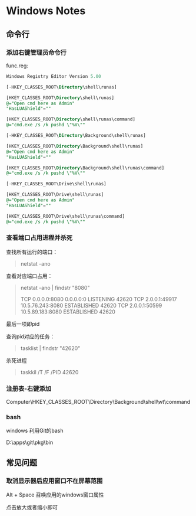 # Windows Notes

## 命令行

### 添加右键管理员命令行

func.reg:

```sql
Windows Registry Editor Version 5.00

[-HKEY_CLASSES_ROOT\Directory\shell\runas]

[HKEY_CLASSES_ROOT\Directory\shell\runas]
@="Open cmd here as Admin"
"HasLUAShield"=""

[HKEY_CLASSES_ROOT\Directory\shell\runas\command]
@="cmd.exe /s /k pushd \"%V\""

[-HKEY_CLASSES_ROOT\Directory\Background\shell\runas]

[HKEY_CLASSES_ROOT\Directory\Background\shell\runas]
@="Open cmd here as Admin"
"HasLUAShield"=""

[HKEY_CLASSES_ROOT\Directory\Background\shell\runas\command]
@="cmd.exe /s /k pushd \"%V\""

[-HKEY_CLASSES_ROOT\Drive\shell\runas]

[HKEY_CLASSES_ROOT\Drive\shell\runas]
@="Open cmd here as Admin"
"HasLUAShield"=""

[HKEY_CLASSES_ROOT\Drive\shell\runas\command]
@="cmd.exe /s /k pushd \"%V\""
```



### 查看端口占用进程并杀死

查找所有运行的端口：

> netstat -ano

查看对应端口占用：

> netstat -ano | findstr "8080"
>
>   TCP    0.0.0.0:8080           0.0.0.0:0              LISTENING       42620
>   TCP    2.0.0.1:49917          10.5.76.243:8080       ESTABLISHED     42620
>   TCP    2.0.0.1:50599          10.5.89.183:8080       ESTABLISHED     42620

最后一项即pid

查询pid对应的任务：

> tasklist | findstr "42620"

杀死进程

>  taskkil /T /F /PID 42620





### 注册表-右键添加

Computer\HKEY_CLASSES_ROOT\Directory\Background\shell\wt\command





### bash

windows 利用Git的bash

D:\apps\git\pkg\bin





## 常见问题

### 取消显示器后应用窗口不在屏幕范围

Alt + Space 召唤应用的windows窗口属性

点击放大或者缩小即可

















